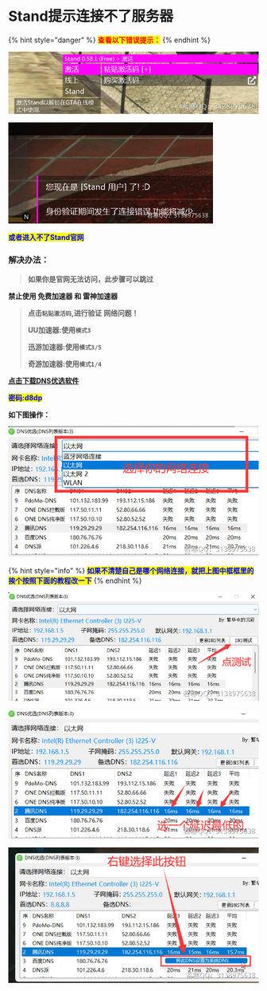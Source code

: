 # Stand提示连接不了服务器

{% hint style="danger" %}
<mark style="color:red;">**查看以下错误提示：**</mark>
{% endhint %}

![或者：](<../../.gitbook/assets/image (17) (1).png>)

![](<../../.gitbook/assets/image (7).png>)

<mark style="color:blue;">**或者进入不了Stand官网**</mark>

### 解决办法：

> **如果你是官网无法访问，此步骤可以跳过**

**禁止使用 免费加速器 和 雷神加速器**

> **点击`粘贴激活码`,进行验证** **网络问题！**
>
> **UU加速器:使用`模式3`**
>
> **迅游加速器:使用`模式3/5`**
>
> **奇游加速器:使用`模式1/4`**

[**点击下载DNS优选软件**](https://ruohandocs.lanzouq.com/b036zbhng)

<mark style="color:blue;">**密码:d8dp**</mark>

**如下图操作：**

![](<../../.gitbook/assets/image (34) (1) (1).png>)

{% hint style="info" %}
<mark style="color:blue;">**如果不清楚自己是哪个网络连接，就把上图中框框里的 挨个按照下面的教程改一下**</mark>
{% endhint %}

![](<../../.gitbook/assets/image (16) (1) (1).png>)

![](<../../.gitbook/assets/image (40) (1) (1) (1).png>)

![](<../../.gitbook/assets/image (24) (1) (1) (1) (1).png>)
